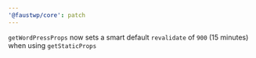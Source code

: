 ```yaml
---
'@faustwp/core': patch
---
```


`getWordPressProps` now sets a smart default `revalidate` of `900` (15 minutes) when using `getStaticProps`
